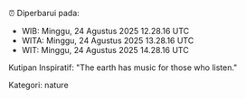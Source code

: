 ⏰ Diperbarui pada:
- WIB: Minggu, 24 Agustus 2025 12.28.16 UTC
- WITA: Minggu, 24 Agustus 2025 13.28.16 UTC
- WIT: Minggu, 24 Agustus 2025 14.28.16 UTC

Kutipan Inspiratif:
"The earth has music for those who listen."


Kategori: nature

